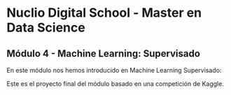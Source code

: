 # Nuclio Digital School - Master en Data Science
## Módulo 4 - Machine Learning: Supervisado
 
 En este módulo nos hemos introducido en Machine Learning Supervisado:
  
 Este es el proyecto final del módulo basado en una competición de Kaggle.

